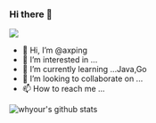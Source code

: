 
### Hi there 👋  

![](https://komarev.com/ghpvc/?username=axping&color=green)

- 👋 Hi, I’m @axping
- 👀 I’m interested in ...
- 🌱 I’m currently learning ...Java,Go
- 💞️ I’m looking to collaborate on ...
- 📫 How to reach me ...

<!---
axping/axping is a ✨ special ✨ repository because its `README.md` (this file) appears on your GitHub profile.
You can click the Preview link to take a look at your changes.
--->



![whyour's github stats](https://github-readme-stats.vercel.app/api?username=axping&count_private=true&show_icons=true)
